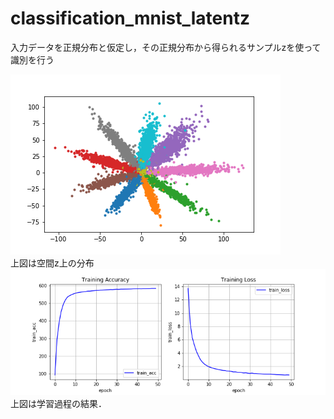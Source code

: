 # classification_mnist_latentz
入力データを正規分布と仮定し，その正規分布から得られるサンプルzを使って識別を行う <br>

![](https://github.com/ryoo-nakamura/classification_mnist_latentz/blob/master/latent_z_space.png )
<br>
上図は空間z上の分布 <br>
![](https://github.com/ryoo-nakamura/classification_mnist_latentz/blob/master/train_data.png )<br>
上図は学習過程の結果．<br>
